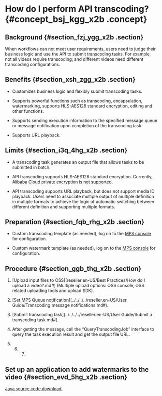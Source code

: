 # How do I perform API transcoding? {#concept_bsj_kgg_x2b .concept}

## Background {#section_fzj_ygg_x2b .section}

When workflows can not meet user requirements, users need to judge their business logic and use the API to submit transcoding tasks. For example, not all videos require transcoding; and different videos need different transcoding configurations.

## Benefits {#section_xsh_zgg_x2b .section}

-   Customizes business logic and flexibly submit transcoding tasks.

-   Supports powerful functions such as transcoding, encapsulation, watermarking, supports HLS-AES128 standard encryption, editing and other functions.

-   Supports sending execution information to the specified message queue or message notification upon completion of the transcoding task.

-   Supports URL playback.


## Limits {#section_i3q_4hg_x2b .section}

-   A transcoding task generates an output file that allows tasks to be submitted in batch.

-   API transcoding supports HLS-AES128 standard encryption. Currently, Alibaba Cloud private encryption is not supported.

-   API transcoding supports URL playback, but does not support media ID playback. Users need to associate multiple output of multiple definition in multiple formats to achieve the logic of automatic switching between different definition and supporting multiple formats.


## Preparation {#section_fqb_rhg_x2b .section}

-   Custom transcoding template \(as needed\), log on to the [MPS console](https://partners-intl.aliyun.com/login-required#/mts) for configuration.

-   Custom watermark template \(as needed\), log on to the [MPS console](https://partners-intl.aliyun.com/login-required#/mts) for configuration.


## Procedure {#section_ggb_thg_x2b .section}

1.  [Upload input files to OSS](reseller.en-US/Best Practices/How do I upload a video?.md#) \(Multiple upload options: OSS console, OSS related uploading tools and upload SDK\).

2.  [Set MPS Queue notification](../../../../reseller.en-US/User Guide/Transcoding message notifications.md#).

3.  [Submit transcoding task](../../../../reseller.en-US/User Guide/Submit a transcoding task.md#).

4.  After getting the message, call the “QueryTranscodingJob” interface to query the task execution result and get the output file URL.

5.  6.  7.  
## Set up an application to add watermarks to the video {#section_evd_5hg_x2b .section}

[Java source code download.](http://docs-aliyun.cn-hangzhou.oss.aliyun-inc.com/assets/attach/59368/cn_zh/1505138223690/mts-demo-java.tgz?spm=a2c4g.11186623.2.10.6f9251fbBWEbgK&file=mts-demo-java.tgz)

